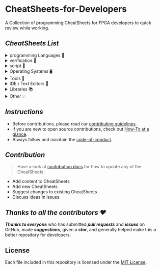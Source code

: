 # CheatSheets-for-Developers

A Collection of programming CheatSheets for FPGA developers to quick review while working.


## ___CheatSheets List___

<details>
<summary>programming Languages 📄</summary>

- [VHDL-cheatsheet.md](./CheatSheets/VHDL-cheatsheet.md)
- [verilog-cheatsheet.md](./CheatSheets/verilog-cheatsheet.md)
- [system-verilog-cheatsheet.md](./CheatSheets/system-verilog-cheatsheet.md)
- [python-cheatsheet.md](./CheatSheets/python-cheatsheet.md)
- [cpp-stl-cheatsheet.md](./CheatSheets/cpp-stl-cheatsheet.md)

</details>

<details>
<summary>verification 📄</summary>

- [assertion-cheatsheet.md](./CheatSheets/assertion-cheatsheet.md)
- [coverage-cheatsheet.md](./CheatSheets/coverage-cheatsheet.md)
- [UVM-cheatsheet.md](./CheatSheets/UVM-cheatsheet.md)
- [OVL-cheatsheet.md](./CheatSheets/OVL-cheatsheet.md)

</details>

<details>
<summary>script 📄</summary>

- [bash-cheatsheet.md](./CheatSheets/bash-cheatsheet.md)
- [Matlab-cheatsheet.md](./CheatSheets/matlab-cheatsheet.md)
- [TCL-cheatsheet.md](./CheatSheets/TCL-cheatsheet.md)

</details>

<details>
<summary>Operating Systems 🖥️</summary>

- [windows-cheatsheet.md](./CheatSheets/windows-cheatsheet.md)
- [linux-cheatsheet.md](./CheatSheets/linux-cheatsheet.md)
  
</details>


<details>
<summary>Tools 🧰</summary>

- [git-cheatsheet.md](./CheatSheets/git-cheatsheet.md)
- [docker-cheatsheet.md](./CheatSheets/docker-cheatsheet.md)
</details>

<details>
<summary>IDE / Text Editors 📝</summary>

- [vscode-cheatsheet.md](./CheatSheets/vscode-cheatsheet.md)
- [vim-editor-cheatsheet.md](./CheatSheets/vim-editor-cheatsheet.md)
</details>

<details>

<summary>Libraries 📚</summary>

- [OVL-cheatsheet.md](./CheatSheets/OVL-cheatsheet.md)
- [UVM-cheatsheet.md](./CheatSheets/UVM-cheatsheet.md)
- [conda-cheatsheet.md](./CheatSheets/conda-cheatsheet.md)
- [pandas-cheatsheet.md](./CheatSheets/pandas-cheatsheet.md)
- [numpy-cheatsheet.md](./CheatSheets/numpy-cheatsheet.md)
- [sklearn-cheatsheet.md](./CheatSheets/sklearn-cheatsheet.md)

</details>

<details>
<summary>Other 💡</summary>
  
- [regex-cheatsheet.md](./CheatSheets/regex-cheatsheet.md)
- [markdown-cheatsheet.md](./CheatSheets/markdown-cheatsheet.md)
- [cmd-cheatsheet.md](./CheatSheets/cmd-cheatsheet.md)
</details>

## ___Instructions___

- Before contributions, please read our [contributing guidelines](docs/CONTRIBUTING.md).
- If you are new to open source contributions, check out [How-To at a glance](docs/HOW-TO.md).
- Always follow and maintain the [code-of-conduct](docs/CODE-OF-CONDUCT.md).

## ___Contribution___

> Have a look at [contribution docs](./docs/CONTRIBUTING.md) for how to update any of the CheatSheets.

- Add content to CheatSheets
- Add new CheatSheets
- Suggest changes to existing CheatSheets
- Discuss ideas in issues

## ___Thanks to all the contributors ❤___

___Thanks to everyone___ who has submitted ___pull requests___ and ___issues___ on GitHub, made ___suggestions___, given a ___star___, and generally helped make this a better repository for developers.



## License

Each file included in this repository is licensed under the [MIT License](./LICENSE).

<!-- Never delete this div container -->
<div align="center" markdown="1">

<!-- [![GitHub Help Wanted issues](https://img.shields.io/github/issues/crescentpartha/CheatSheets-for-Developers/help%20wanted?style=flat&logo=github&logoColor=b545d1&label=%22Help%20Wanted%22%20issues)](https://github.com/crescentpartha/CheatSheets-for-Developers/issues?q=is%3Aopen+is%3Aissue+label%3A%22help+wanted%22)     -->
<!-- [![GitHub Help Wanted PRs](https://img.shields.io/github/issues-pr/crescentpartha/CheatSheets-for-Developers/help%20wanted?style=flat&logo=github&logoColor=b545d1&label=%22Help%20Wanted%22%20PRs)](https://github.com/crescentpartha/CheatSheets-for-Developers/pulls?q=is%3Aopen+is%3Aissue+label%3A%22help+wanted%22) -->
<!-- [![GitHub repo contributors](https://img.shields.io/github/contributors-anon/crescentpartha/CheatSheets-for-Developers?style=flat&logo=github&logoColor=whitesmoke&label=Contributors)](https://github.com/crescentpartha/CheatSheets-for-Developers/graphs/contributors) -->

</div>
